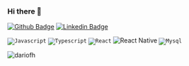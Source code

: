 ### Hi there 👋

<!--
**RobertAndrade27/RobertAndrade27** is a ✨ _special_ ✨ repository because its `README.md` (this file) appears on your GitHub profile.

Here are some ideas to get you started:

- 🔭 I’m currently working on ...
- 🌱 I’m currently learning ...
- 👯 I’m looking to collaborate on ...
- 🤔 I’m looking for help with ...
- 💬 Ask me about ...
- 📫 How to reach me: ...
- 😄 Pronouns: ...
- ⚡ Fun fact: ...
-->





[![Github Badge](https://img.shields.io/badge/-Github-000?style=flat-square&logo=Github&logoColor=white&link=https://github.com/robertandrade27)](https://github.com/robertandrade27)
[![Linkedin Badge](https://img.shields.io/badge/-LinkedIn-blue?style=flat-square&logo=Linkedin&logoColor=white&link=https://www.linkedin.com/in/robert-andrade-a3305696/)](https://www.linkedin.com/in/robert-andrade-a3305696/)



<code><img src = "https://img.shields.io/badge/JavaScript-F7DF1E?style=for-the-badge&logo=javascript&logoColor=black" alt = "Javascript" /></code>
<code><img src = "https://img.shields.io/badge/TypeScript-007ACC?style=for-the-badge&logo=typescript&logoColor=white" alt = "Typescript" /></code>
<code><img src = "https://img.shields.io/badge/React-20232A?style=for-the-badge&logo=react&logoColor=61DAFB" alt = "React" /></code>
![React Native](https://img.shields.io/badge/react_native-%2320232a.svg?style=for-the-badge&logo=react&logoColor=%2361DAFB)
<code><img src = "https://img.shields.io/badge/MySQL-005C84?style=for-the-badge&logo=mysql&logoColor=white" alt = "Mysql" /></code>


<p><img align="left" src="https://github-readme-stats.vercel.app/api/top-langs?username=RobertAndrade27&show_icons=true&theme=dark&title_color=ffffff&text_color=ffffff&hide_border=true&locale=en&layout=compact" alt="dariofh" /></p>




